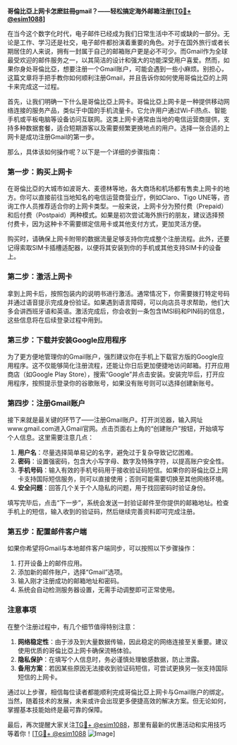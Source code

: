 **哥倫比亞上网卡怎麽註冊gmail？——轻松搞定海外邮箱注册[[TG💪+ @esim1088](https://t.me/s/esim1088)]**

在当今这个数字化时代，电子邮件已经成为我们日常生活中不可或缺的一部分。无论是工作、学习还是社交，电子邮件都扮演着重要的角色。对于在国外旅行或者长期居住的人来说，拥有一封属于自己的邮箱账户更是必不可少。而Gmail作为全球最受欢迎的邮件服务之一，以其简洁的设计和强大的功能深受用户喜爱。然而，如果你身处哥倫比亞，想要注册一个Gmail账户，可能会遇到一些小麻烦。别担心，这篇文章将手把手教你如何顺利注册Gmail，并且告诉你如何使用哥倫比亞的上网卡来完成这一过程。

首先，让我们明确一下什么是哥倫比亞上网卡。哥倫比亞上网卡是一种提供移动网络连接的服务产品，类似于中国的手机流量卡。它允许用户通过Wi-Fi热点、智能手机或平板电脑等设备访问互联网。这类上网卡通常由当地的电信运营商提供，支持多种数据套餐，适合短期游客以及需要频繁更换地点的用户。选择一张合适的上网卡是成功注册Gmail的第一步。

那么，具体该如何操作呢？以下是一个详细的步骤指南：

### 第一步：购买上网卡

在哥倫比亞的大城市如波哥大、麦德林等地，各大商场和机场都有售卖上网卡的地方。你可以直接前往当地知名的电信运营商营业厅，例如Claro、Tigo UNE等，咨询工作人员推荐适合你的上网卡类型。一般来说，上网卡分为预付费（Prepaid）和后付费（Postpaid）两种模式。如果是初次尝试海外旅行的朋友，建议选择预付费卡，因为这种卡不需要绑定信用卡或其他支付方式，更加灵活方便。

购买时，请确保上网卡附带的数据流量足够支持你完成整个注册流程。此外，还要记得索取SIM卡插槽适配器，以便将其安装到你的手机或其他支持SIM卡的设备上。

### 第二步：激活上网卡

拿到上网卡后，按照包装内的说明书进行激活。通常情况下，你需要拨打特定号码并通过语音提示完成身份验证。如果遇到语言障碍，可以向店员寻求帮助，他们大多会讲西班牙语和英语。激活完成后，你会收到一条包含IMSI码和PIN码的信息，这些信息将在后续登录过程中用到。

### 第三步：下载并安装Google应用程序

为了更方便地管理你的Gmail账户，强烈建议你在手机上下载官方版的Google应用程序。这不仅能够简化注册流程，还能让你日后更加便捷地访问邮箱。打开应用商店（如Google Play Store），搜索“Google”并点击安装。安装完毕后，打开应用程序，按照提示登录你的谷歌账号，如果没有账号则可以选择创建新账号。

### 第四步：注册Gmail账户

接下来就是最关键的环节了——注册Gmail账户。打开浏览器，输入网址www.gmail.com进入Gmail官网。点击页面右上角的“创建账户”按钮，开始填写个人信息。这里需要注意几点：

1. **用户名**：尽量选择简单易记的名字，避免过于复杂导致记忆困难。
2. **密码**：设置强密码，包含大小写字母、数字及特殊字符，以提高账户安全性。
3. **手机号码**：输入有效的手机号码用于接收验证码短信。如果你的哥倫比亞上网卡支持国际短信服务，则可以直接使用；否则可能需要切换至其他网络环境。
4. **安全问题**：回答几个关于个人隐私的问题，用于找回密码时验证身份。

填写完毕后，点击“下一步”，系统会发送一封验证邮件至你提供的邮箱地址。检查手机上的短信，输入收到的验证码，然后继续完善资料即可完成注册。

### 第五步：配置邮件客户端

如果你希望将Gmail与本地邮件客户端同步，可以按照以下步骤操作：
1. 打开设备上的邮件应用。
2. 添加新的邮件账户，选择“Gmail”选项。
3. 输入刚才注册成功的邮箱地址和密码。
4. 系统会自动检测服务器设置，无需手动调整即可正常使用。

### 注意事项

在整个注册过程中，有几个细节值得特别注意：

1. **网络稳定性**：由于涉及到大量数据传输，因此稳定的网络连接至关重要。建议使用优质的哥倫比亞上网卡确保流畅体验。
2. **隐私保护**：在填写个人信息时，务必谨慎处理敏感数据，防止泄露。
3. **备用方案**：若因某些原因无法接收到验证码短信，可尝试更换另一张支持国际短信的上网卡。

通过以上步骤，相信每位读者都能顺利完成哥倫比亞上网卡与Gmail账户的绑定。当然，随着技术的发展，未来或许会出现更多便捷高效的解决方案。但无论如何，掌握基本技能始终是最可靠的保障。

最后，再次提醒大家关注[TG💪+ @esim1088](https://t.me/s/esim1088)，那里有最新的优惠活动和实用技巧等着你！[[TG💪+ @esim1088](https://t.me/s/esim1088) ![Image](https://i.postimg.cc/4NQfJmqS/Snipaste-2025-05-13-00-14-12.png)]